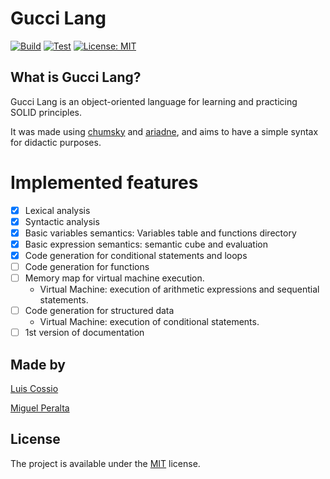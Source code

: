 # Gucci Lang

[![Build](https://github.com/coszio/gucci-lang/workflows/Build/badge.svg)](https://github.com/coszio/gucci-lang/actions/workflows/build.yml)
[![Test](https://github.com/coszio/gucci-lang/workflows/Test/badge.svg)](https://github.com/coszio/gucci-lang/actions/workflows/build.yml)
[![License: MIT](https://img.shields.io/badge/License-MIT-yellow.svg)](https://opensource.org/licenses/MIT)

## What is Gucci Lang?

Gucci Lang is an object-oriented language for learning and practicing SOLID principles.

It was made using [chumsky](https://github.com/zesterer/chumsky) and [ariadne](https://github.com/zesterer/ariadne), and aims to have a simple syntax for didactic purposes.

# Implemented features

- [x] Lexical analysis
- [x] Syntactic analysis
- [x] Basic variables semantics: Variables table and functions directory
- [x] Basic expression semantics: semantic cube and evaluation
- [x] Code generation for conditional statements and loops
- [ ] Code generation for functions
- [ ] Memory map for virtual machine execution. 
  - Virtual Machine: execution of arithmetic expressions and sequential statements.
- [ ] Code generation for structured data 
  - Virtual Machine: execution of conditional statements.
- [ ] 1st version of documentation

## Made by

[Luis Cossio](https://github.com/coszio)

[Miguel Peralta](https://github.com/MiguelPeraltaP)

## License
The project is available under the [MIT](https://opensource.org/licenses/MIT) license.

